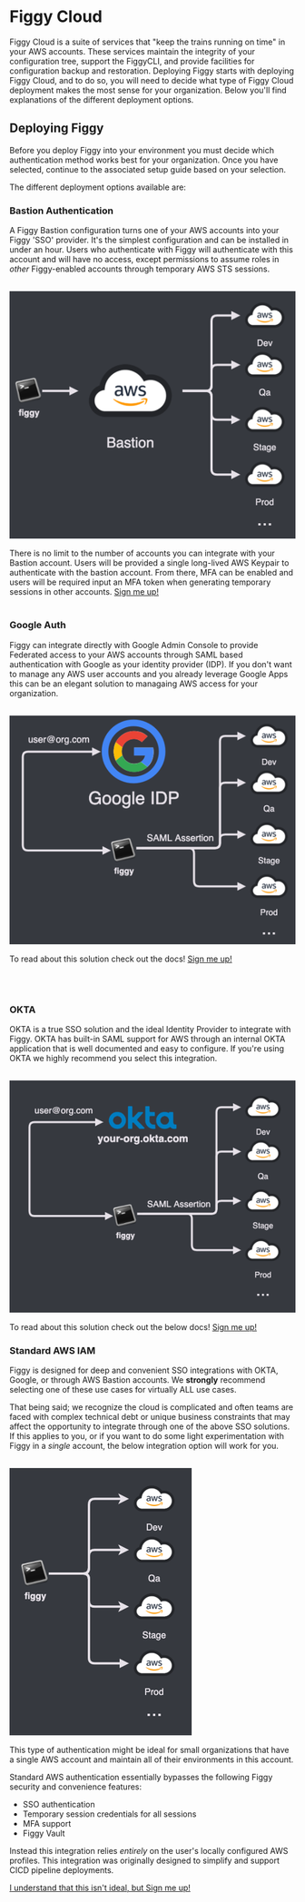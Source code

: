 # Figgy Cloud

Figgy Cloud is a suite of services that "keep the trains running on time" in your AWS accounts. These services 
maintain the integrity of your configuration tree, support the FiggyCLI, and provide facilities for
configuration backup and restoration. Deploying Figgy starts with deploying Figgy Cloud, and to do so, you will need to
decide what type of Figgy Cloud deployment makes the most sense for your organization. Below you'll find explanations of 
the different deployment options. 


## Deploying Figgy

Before you deploy Figgy into your environment you must decide which authentication method works best for your
organization. Once you have selected, continue to the associated setup guide based on your selection.

The different deployment options available are:

### Bastion Authentication

A Figgy Bastion configuration turns one of your AWS accounts into your Figgy 'SSO' provider. It's the simplest configuration
and can be installed in under an hour. Users who authenticate with Figgy will authenticate with this account and will have 
no access, except permissions to assume roles in _other_ Figgy-enabled accounts through temporary AWS STS sessions.

<br/>![Bastion Auth](/docs/images/deployment/bastion-auth.png)<br/>

There is no limit to the number of accounts you can integrate with your Bastion account. Users will be provided
a single long-lived AWS Keypair to authenticate with the bastion account. From there, MFA can be enabled and users
will be required input an MFA token when generating temporary sessions in other accounts.
[Sign me up!](/docs/figgy-cloud/bastion/)
<br/>
<br/>



### Google Auth

Figgy can integrate directly with Google Admin Console to provide Federated access to your AWS accounts through 
SAML based authentication with Google as your identity provider (IDP). If you don't want to manage any AWS user accounts
and you already leverage Google Apps this can be an elegant solution to managaing AWS access for your organization. 

<br/>![Google Auth](/docs/images/deployment/google-sso.png)<br/>

To read about this solution check out the docs! [Sign me up!](/docs/figgy-cloud/google/)

<br/>
<br/>

### OKTA

OKTA is a true SSO solution and the ideal Identity Provider to integrate with Figgy. OKTA has built-in SAML support 
for AWS through an internal OKTA application that is well documented and easy to configure. If you're using OKTA we 
highly recommend you select this integration.

<br/>![Okta Auth](/docs/images/deployment/okta-sso.png)<br/>

To read about this solution check out the below docs!
[Sign me up!](/docs/figgy-cloud/okta/)


### Standard AWS IAM

Figgy is designed for deep and convenient SSO integrations with OKTA, Google, or through AWS Bastion accounts. 
We **strongly** recommend selecting one of these use cases for virtually ALL use cases. 

That being said; we recognize the cloud is complicated and often teams are faced with complex technical debt or unique business 
constraints that may affect the opportunity to integrate through one of the above SSO solutions. If this applies to you, 
or if you want to do some light experimentation with Figgy in a _single_ account, the below integration option will work for you.

<br/>![Standard Auth](/docs/images/deployment/standard-auth.png)<br/>


This type of authentication might be ideal for small organizations that have a single AWS account and maintain all of 
their environments in this account. 

Standard AWS authentication essentially bypasses the following Figgy security and convenience features:

- SSO authentication
- Temporary session credentials for all sessions
- MFA support
- Figgy Vault

Instead this integration relies *entirely* on the user's locally configured AWS profiles. This integration was originally
designed to simplify and support CICD pipeline deployments. 

[I understand that this isn't ideal, but Sign me up!](/docs/figgy-cloud/standard/)

